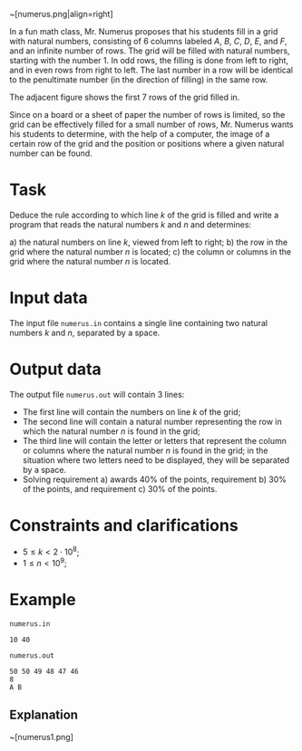 ~[numerus.png|align=right]

In a fun math class, Mr. Numerus proposes that his students fill in a grid with natural numbers, consisting of $6$ columns labeled $A$, $B$, $C$, $D$, $E$, and $F$, and an infinite number of rows. The grid will be filled with natural numbers, starting with the number $1$. In odd rows, the filling is done from left to right, and in even rows from right to left. The last number in a row will be identical to the penultimate number (in the direction of filling) in the same row.

The adjacent figure shows the first $7$ rows of the grid filled in.

Since on a board or a sheet of paper the number of rows is limited, so the grid can be effectively filled for a small number of rows, Mr. Numerus wants his students to determine, with the help of a computer, the image of a certain row of the grid and the position or positions where a given natural number can be found.

# Task

Deduce the rule according to which line $k$ of the grid is filled and write a program that reads the natural numbers $k$ and $n$ and determines:

a) the natural numbers on line $k$, viewed from left to right;
b) the row in the grid where the natural number $n$ is located;
c) the column or columns in the grid where the natural number $n$ is located.

# Input data

The input file `numerus.in` contains a single line containing two natural numbers $k$ and $n$, separated by a space.

# Output data

The output file `numerus.out` will contain $3$ lines:

* The first line will contain the numbers on line $k$ of the grid;
* The second line will contain a natural number representing the row in which the natural number $n$ is found in the grid;
* The third line will contain the letter or letters that represent the column or columns where the natural number $n$ is found in the grid; in the situation where two letters need to be displayed, they will be separated by a space.
* Solving requirement a) awards 40% of the points, requirement b) 30% of the points, and requirement c) 30% of the points.

# Constraints and clarifications

* $5 \leq k < 2 \cdot 10^8$;
* $1 \leq n < 10^9$;

# Example

`numerus.in`
```
10 40
```

`numerus.out`
```
50 50 49 48 47 46
8
A B
```

## Explanation

~[numerus1.png]